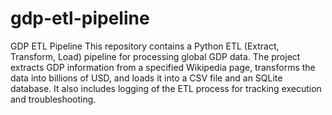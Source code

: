 # gdp-etl-pipeline
 GDP ETL Pipeline  This repository contains a Python ETL (Extract, Transform, Load) pipeline for processing global GDP data. The project extracts GDP information from a specified Wikipedia page, transforms the data into billions of USD, and loads it into a CSV file and an SQLite database. It also includes logging of the ETL process for tracking execution and troubleshooting.
